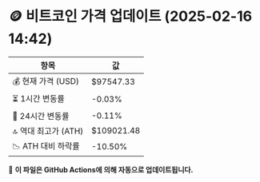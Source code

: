 # 🪙 비트코인 가격 업데이트 (2025-02-16 14:42)

| 항목                | 값 |
|--------------------|----------------|
| 💰 현재 가격 (USD) | $97547.33 |
| ⏳ 1시간 변동률    | -0.03% |
| 📆 24시간 변동률   | -0.11% |
| 🔝 역대 최고가 (ATH) | $109021.48 |
| 📉 ATH 대비 하락률 | -10.50% |

🔄 **이 파일은 GitHub Actions에 의해 자동으로 업데이트됩니다.**
